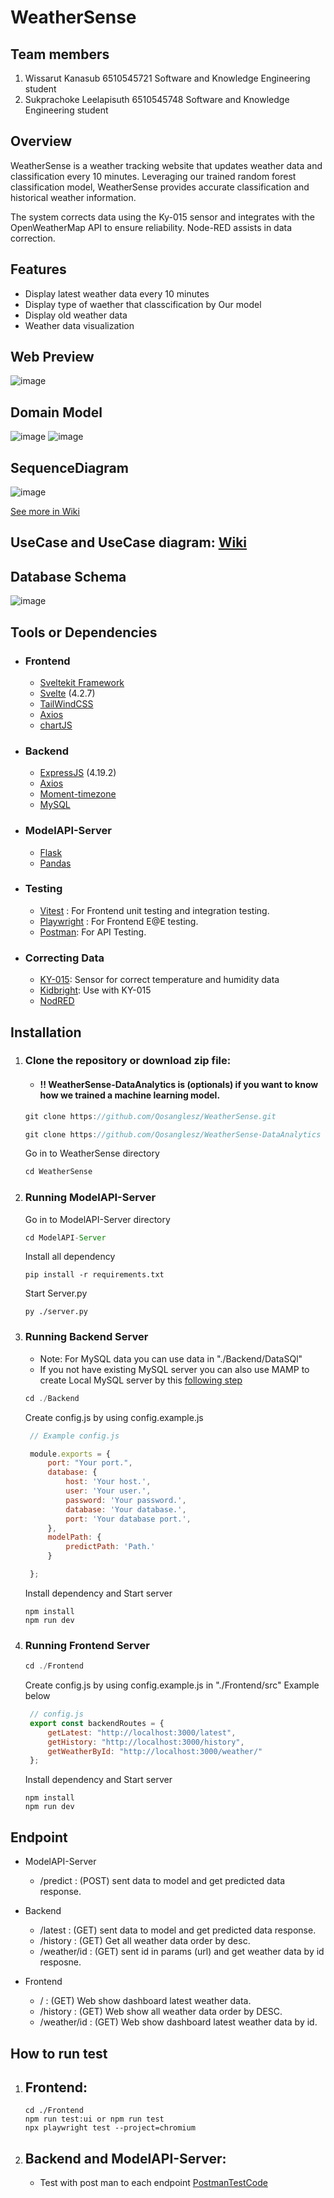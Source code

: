 # WeatherSense

## Team members
1.  Wissarut Kanasub 6510545721 Software and Knowledge Engineering student
2.  Sukprachoke Leelapisuth 6510545748 Software and Knowledge Engineering student

## Overview
 WeatherSense is a weather tracking website that updates weather data and classification every 10 minutes. Leveraging our trained random forest classification model, WeatherSense provides accurate classification and historical weather information.

 The system corrects data using the Ky-015 sensor and integrates with the OpenWeatherMap API to ensure reliability. Node-RED assists in data correction.

 ## Features
 - Display latest weather data every 10 minutes
 - Display type of waether that classcification by Our model
 - Display old weather data
 - Weather data visualization

 ## Web Preview
 ![image](https://github.com/Qosanglesz/WeatherSense/assets/114909150/0781fd07-7c46-49ad-a313-13c3adc9f48d)

 ## Domain Model
 ![image](https://github.com/Qosanglesz/WeatherSense/assets/114909150/9753813d-357b-432a-8237-bdb8e40ee7ee)
 ![image](https://github.com/Qosanglesz/WeatherSense/assets/114909150/008d0ce1-a382-4b86-9bd1-24f83cd50dc9)

 ## SequenceDiagram
 ![image](https://github.com/Qosanglesz/WeatherSense/assets/114909150/4e54b93f-8a68-4e56-8b0f-855dd7a22606)
 
 [See more in Wiki](https://github.com/Qosanglesz/WeatherSense/wiki/SequenceDiagram)
 
 ## UseCase and UseCase diagram: [Wiki](https://github.com/Qosanglesz/WeatherSense/wiki/UseCase)

 ## Database Schema
 ![image](https://github.com/Qosanglesz/WeatherSense/assets/114909150/6e607718-e6c6-4b08-ae39-4ecca996ee40)

 ## Tools or Dependencies
 - ### Frontend
    - [Sveltekit Framework](https://kit.svelte.dev/)
    - [Svelte](https://svelte.dev/) (4.2.7)
    - [TailWindCSS](https://tailwindcss.com/)
    - [Axios](https://axios-http.com/)
    - [chartJS](https://www.chartjs.org/)
 - ### Backend
    - [ExpressJS](https://expressjs.com/) (4.19.2)
    - [Axios](https://axios-http.com/)
    - [Moment-timezone](https://momentjs.com/timezone/)
    - [MySQL](https://www.mysql.com/)
- ### ModelAPI-Server
    - [Flask](https://flask.palletsprojects.com/)
    - [Pandas](https://pandas.pydata.org/)
- ### Testing
    - [Vitest](https://vitest.dev/) : For Frontend unit testing and integration testing.
    - [Playwright](https://playwright.dev/) : For Frontend E@E testing.
    - [Postman](https://www.postman.com/): For API Testing.
- ### Correcting Data
    - [KY-015](https://arduinomodules.info/ky-015-temperature-humidity-sensor-module/): Sensor for correct temperature and humidity data
    - [Kidbright](https://kid-bright.org/): Use with KY-015
    - [NodRED](https://nodered.org/)

## Installation

1. ### Clone the repository or download zip file:
    - #### !! WeatherSense-DataAnalytics is (optionals) if you want to know how we trained a machine learning model.

   ```js
   git clone https://github.com/Qosanglesz/WeatherSense.git

   git clone https://github.com/Qosanglesz/WeatherSense-DataAnalytics
   ```
   Go in to WeatherSense directory
   ```js
   cd WeatherSense
   ```

2. ### Running ModelAPI-Server
    Go in to ModelAPI-Server directory
   ```js
   cd ModelAPI-Server
   ```
   Install all dependency
   ```
   pip install -r requirements.txt
   ```
    Start Server.py
   ```
   py ./server.py
   ```

3. ### Running Backend Server
    - Note: For MySQL data you can use data in "./Backend/DataSQl"
    - If you not have existing MySQL server you can also use MAMP to create Local MySQL server by this [following step](https://courses.cs.washington.edu/courses/cse154/19sp/resources/assets/servers/mamp_mysql.html)
   ```js
   cd ./Backend
   ```
   Create config.js by using config.example.js
   ```js
    // Example config.js

    module.exports = {
        port: "Your port.",
        database: {
            host: 'Your host.',
            user: 'Your user.',
            password: 'Your password.',
            database: 'Your database.',
            port: 'Your database port.',
        },
        modelPath: {
            predictPath: 'Path.'
        }

    };
   ```
   Install dependency and Start server
   ```
   npm install
   npm run dev
   ```
4. ### Running Frontend Server
    ```js
   cd ./Frontend
   ```
   Create config.js by using config.example.js in "./Frontend/src" Example below
   ```js
    // config.js
    export const backendRoutes = {
        getLatest: "http://localhost:3000/latest",
        getHistory: "http://localhost:3000/history",
        getWeatherById: "http://localhost:3000/weather/"
    };
   ```
   Install dependency and Start server
   ```
   npm install
   npm run dev
   ```
## Endpoint
- ModelAPI-Server
  - /predict : (POST) sent data to model and get predicted data response.
  
- Backend
  - /latest : (GET) sent data to model and get predicted data response.
  - /history : (GET) Get all weather data order by desc.
  - /weather/id : (GET) sent id in params (url) and get weather data by id resposne.
 
- Frontend
  - / : (GET) Web show dashboard latest weather data.
  - /history : (GET) Web show all weather data order by DESC.
  - /weather/id : (GET) Web show dashboard latest weather data by id.

## How to run test
1. ## Frontend:

   ```
   cd ./Frontend
   npm run test:ui or npm run test
   npx playwright test --project=chromium
   ```
1. ## Backend and ModelAPI-Server:
   - Test with post man to each endpoint [PostmanTestCode](https://github.com/Qosanglesz/WeatherSense/wiki/Postman-Test-code)

  

